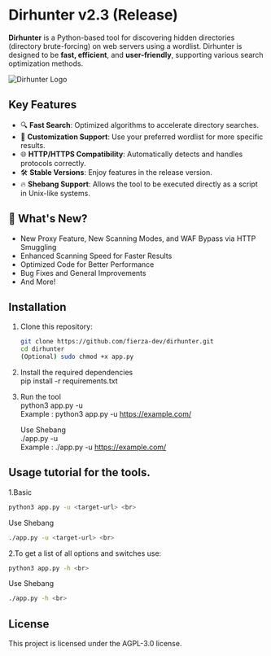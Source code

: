 # Dirhunter v2.3 (Release)

**Dirhunter** is a Python-based tool for discovering hidden directories (directory brute-forcing) on web servers using a wordlist. Dirhunter is designed to be **fast, efficient**, and **user-friendly**, supporting various search optimization methods.

![Dirhunter Logo](https://i.ibb.co.com/mV2gkfRt/Screenshot-From-2025-02-25-18-36-23.png)

## Key Features  
- 🔍 **Fast Search**: Optimized algorithms to accelerate directory searches.  
- 🧰 **Customization Support**: Use your preferred wordlist for more specific results.    
- 🌐 **HTTP/HTTPS Compatibility**: Automatically detects and handles protocols correctly.  
- 🛠️ **Stable Versions**: Enjoy features in the release version.
- 🔥 **Shebang Support**: Allows the tool to be executed directly as a script in Unix-like systems.

## 🚀 What's New?
- New Proxy Feature, New Scanning Modes, and WAF Bypass via HTTP Smuggling
- Enhanced Scanning Speed for Faster Results
- Optimized Code for Better Performance
- Bug Fixes and General Improvements
- And More!

## Installation
1. Clone this repository:  
   ```bash
   git clone https://github.com/fierza-dev/dirhunter.git
   cd dirhunter
   (Optional) sudo chmod +x app.py
   ```
2. Install the required dependencies <br>
   pip install -r requirements.txt
4. Run the tool <br>
   python3 app.py -u <target-url> <br>
   Example : python3 app.py -u https://example.com/<br>

   Use Shebang <br>
   ./app.py -u <target-url> <br>
   Example : ./app.py -u https://example.com/<br>

## Usage tutorial for the tools.
1.Basic
   ```bash
   python3 app.py -u <target-url> <br>
   ```

   Use Shebang <br>
   ```bash
   ./app.py -u <target-url> <br>
   ```

 2.To get a list of all options and switches use:
   ```bash
   python3 app.py -h <br>
   ```

   Use Shebang <br>
   ```bash
   ./app.py -h <br>
   ```

## License
This project is licensed under the AGPL-3.0 license.
